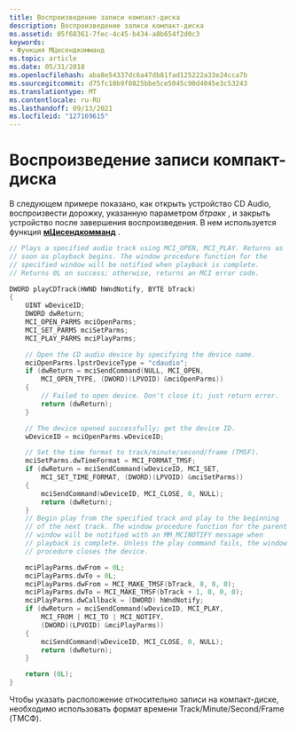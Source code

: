 ```yaml
---
title: Воспроизведение записи компакт-диска
description: Воспроизведение записи компакт-диска
ms.assetid: 05f68361-7fec-4c45-b434-a8b654f2d0c3
keywords:
- Функция МЦисендкомманд
ms.topic: article
ms.date: 05/31/2018
ms.openlocfilehash: aba8e54337dc6a47db81fad125222a33e24cca7b
ms.sourcegitcommit: d75fc10b9f0825bbe5ce5045c90d4045e3c53243
ms.translationtype: MT
ms.contentlocale: ru-RU
ms.lasthandoff: 09/13/2021
ms.locfileid: "127169615"
---
```

# <a name="playing-a-compact-disc-track"></a>Воспроизведение записи компакт-диска

В следующем примере показано, как открыть устройство CD Audio, воспроизвести дорожку, указанную параметром *бтракк* , и закрыть устройство после завершения воспроизведения. В нем используется функция [**мЦисендкомманд**](/previous-versions//dd757160(v=vs.85)) .


```C++
// Plays a specified audio track using MCI_OPEN, MCI_PLAY. Returns as 
// soon as playback begins. The window procedure function for the 
// specified window will be notified when playback is complete. 
// Returns 0L on success; otherwise, returns an MCI error code.

DWORD playCDTrack(HWND hWndNotify, BYTE bTrack)
{
    UINT wDeviceID;
    DWORD dwReturn;
    MCI_OPEN_PARMS mciOpenParms;
    MCI_SET_PARMS mciSetParms;
    MCI_PLAY_PARMS mciPlayParms;

    // Open the CD audio device by specifying the device name.
    mciOpenParms.lpstrDeviceType = "cdaudio";
    if (dwReturn = mciSendCommand(NULL, MCI_OPEN,
        MCI_OPEN_TYPE, (DWORD)(LPVOID) &mciOpenParms))
    {
        // Failed to open device. Don't close it; just return error.
        return (dwReturn);
    }

    // The device opened successfully; get the device ID.
    wDeviceID = mciOpenParms.wDeviceID;

    // Set the time format to track/minute/second/frame (TMSF).
    mciSetParms.dwTimeFormat = MCI_FORMAT_TMSF;
    if (dwReturn = mciSendCommand(wDeviceID, MCI_SET, 
        MCI_SET_TIME_FORMAT, (DWORD)(LPVOID) &mciSetParms))
    {
        mciSendCommand(wDeviceID, MCI_CLOSE, 0, NULL);
        return (dwReturn);
    } 
    // Begin play from the specified track and play to the beginning 
    // of the next track. The window procedure function for the parent 
    // window will be notified with an MM_MCINOTIFY message when 
    // playback is complete. Unless the play command fails, the window 
    // procedure closes the device.

    mciPlayParms.dwFrom = 0L;
    mciPlayParms.dwTo = 0L;
    mciPlayParms.dwFrom = MCI_MAKE_TMSF(bTrack, 0, 0, 0);
    mciPlayParms.dwTo = MCI_MAKE_TMSF(bTrack + 1, 0, 0, 0);
    mciPlayParms.dwCallback = (DWORD) hWndNotify;
    if (dwReturn = mciSendCommand(wDeviceID, MCI_PLAY,
        MCI_FROM | MCI_TO | MCI_NOTIFY, 
        (DWORD)(LPVOID) &mciPlayParms))
    {
        mciSendCommand(wDeviceID, MCI_CLOSE, 0, NULL);
        return (dwReturn);
    }

    return (0L);
}
```



Чтобы указать расположение относительно записи на компакт-диске, необходимо использовать формат времени Track/Minute/Second/Frame (ТМСФ).

 

 